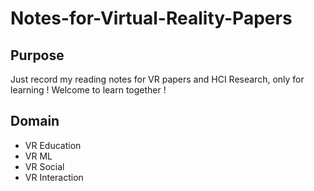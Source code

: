# Notes-for-Virtual-Reality-Papers

## Purpose
Just record my reading notes for VR papers and HCI Research, only for learning !
Welcome to learn together !

## Domain

- VR Education
- VR ML
- VR Social
- VR Interaction
